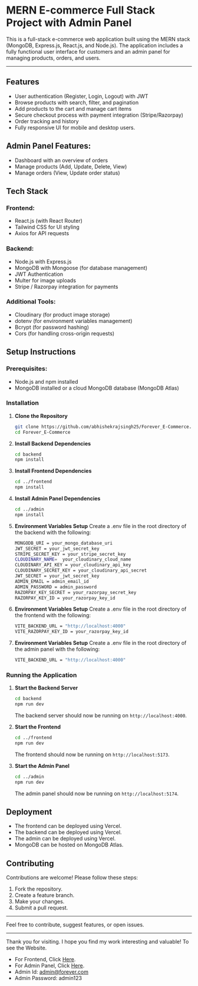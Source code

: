 # MERN E-commerce Full Stack Project with Admin Panel

This is a full-stack e-commerce web application built using the MERN stack (MongoDB, Express.js, React.js, and Node.js). The application includes a fully functional user interface for customers and an admin panel for managing products, orders, and users.

---

## Features

- User authentication (Register, Login, Logout) with JWT
- Browse products with search, filter, and pagination
- Add products to the cart and manage cart items
- Secure checkout process with payment integration (Stripe/Razorpay)
- Order tracking and history
- Fully responsive UI for mobile and desktop users.

## Admin Panel Features:

- Dashboard with an overview of orders
- Manage products (Add, Update, Delete, View)
- Manage orders (View, Update order status)

## Tech Stack

### Frontend:

- React.js (with React Router)
- Tailwind CSS for UI styling
- Axios for API requests

### Backend:

- Node.js with Express.js
- MongoDB with Mongoose (for database management)
- JWT Authentication
- Multer for image uploads
- Stripe / Razorpay integration for payments

### Additional Tools:

- Cloudinary (for product image storage)
- dotenv (for environment variables management)
- Bcrypt (for password hashing)
- Cors (for handling cross-origin requests)

## Setup Instructions

### Prerequisites:

- Node.js and npm installed
- MongoDB installed or a cloud MongoDB database (MongoDB Atlas)

### Installation

1. **Clone the Repository**
   ```bash
   git clone https://github.com/abhishekrajsingh25/Forever_E-Commerce.git
   cd Forever_E-Commerce
   ```

2. **Install Backend Dependencies**
   ```bash
   cd backend
   npm install
   ```

3. **Install Frontend Dependencies**
   ```bash
   cd ../frontend
   npm install
   ```
   
4. **Install Admin Panel Dependencies**
   ```bash
   cd ../admin
   npm install
   ```
   
5. **Environment Variables Setup**
   Create a .env file in the root directory of the backend with the following:
   ```bash
   MONGODB_URI = your_mongo_database_uri
   JWT_SECRET = your_jwt_secret_key
   STRIPE_SECRET_KEY = your_stripe_secret_key
   CLOUDINARY_NAME=  your_cloudinary_cloud_name
   CLOUDINARY_API_KEY = your_cloudinary_api_key
   CLOUDINARY_SECRET_KEY = your_cloudinary_api_secret
   JWT_SECRET = your_jwt_secret_key
   ADMIN_EMAIL = admin_email_id
   ADMIN_PASSWORD = admin_password
   RAZORPAY_KEY_SECRET = your_razorpay_secret_key
   RAZORPAY_KEY_ID = your_razorpay_key_id
   ```

6. **Environment Variables Setup**
   Create a .env file in the root directory of the frontend with the following:
   ```bash
   VITE_BACKEND_URL = "http://localhost:4000"
   VITE_RAZORPAY_KEY_ID = your_razorpay_key_id
   ```
   
7. **Environment Variables Setup**
   Create a .env file in the root directory of the admin panel with the following:
   ```bash
   VITE_BACKEND_URL = "http://localhost:4000"
   ```
   
### Running the Application

1. **Start the Backend Server**
   ```bash
   cd backend
   npm run dev
   ```
   The backend server should now be running on `http://localhost:4000`.

2. **Start the Frontend**
   ```bash
   cd ../frontend
   npm run dev
   ```
   The frontend should now be running on `http://localhost:5173`.

3. **Start the Admin Panel**
   ```bash
   cd ../admin
   npm run dev
   ```
   The admin panel should now be running on `http://localhost:5174`.

## Deployment

- The frontend can be deployed using Vercel.
- The backend can be deployed using Vercel.
- The admin can be deployed using Vercel.
- MongoDB can be hosted on MongoDB Atlas.

## Contributing

Contributions are welcome! Please follow these steps:

1. Fork the repository.
2. Create a feature branch.
3. Make your changes.
4. Submit a pull request.

---

Feel free to contribute, suggest features, or open issues.

---

Thank you for visiting. I hope you find my work interesting and valuable! To see the Website. 
- For Frontend, Click <a href="https://forever-ecommerce-abhishekrajsingh.vercel.app/" >Here</a>.
- For Admin Panel, Click <a href="https://forever-ecommerce-admin-abhishekrajsingh.vercel.app/" >Here</a>.
- Admin Id: admin@forever.com
- Admin Password: admin123

